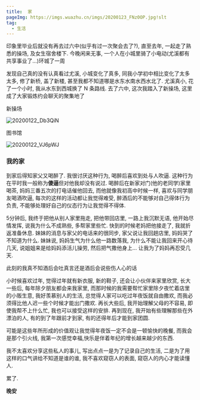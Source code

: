 ```yaml
---
title:  家
pageImg: https://imgs.wuazhu.cn/imgs/20200123_FNz0OP.jpg!slt
tag: 
  - 生活
---
```



印象里毕业后就没有再去过六中(似乎有过一次聚会去了?), 直至去年, 一起走了熟悉的操场, 及女生宿舍楼下. 今晚闲来无事, 一个人在小城里骑了小电动(尤溪都有共享事业了...)环城了一周
<!-- more -->

发现自己真的没有认真看过尤溪, 小城变化了真多, 同我小学初中相比变化了太多太多, 修了新桥, 盖了新楼, 甚至我都不知道哪是水东水南水西水北了. 尤溪真小, 花了一个小时, 我从水东到西城换了 N 条路线. 去了六中, 这次我踏入了新操场, 这里成了大家锻炼约会聊天的聚集地了


新操场

![20200122_Db3QiN](https://imgs.wuazhu.cn/imgs/20200122_Db3QiN.jpg)


图书馆

![20200122_VJ6pWJ](https://imgs.wuazhu.cn/imgs/20200122_VJ6pWJ.jpg) 

### 我的家

到家后得知家父又喝醉了. 我很讨厌这种行为, 喝醉后喜欢到处与人吹逼. 这种行为在平时我一般称为**傻逼**但对他我却没有说过.
喝醉后在新家对门(他的老同学)家里喝茶, 妈妈三番五次的打电话催他回去, 而他就像我初高中时候一样, 喜欢与同学朋友喝酒吹逼, 每次的这样的活动都让我觉得难受, 醉酒后的不能够对自己得体行为负责, 不能够处理好自己的仪态行为让我觉得不得体.

5分钟后, 我终于把他从别人家里拖走, 把他带回店里, 一路上我沉默无语, 他开始尽情发挥, 说我为什么不成熟些, 多帮家里些忙. 快到的时候老妈把他接走了, 我就折返准备休息.  妹妹的消息与家父的电话来的很同步, 家父说让我回趟店里, 妈妈哭了不知道为什么. 妹妹说, 妈妈生气为什么他一路数落我, 为什么不能让我回来开心待几天, 说姐姐来是给妈妈添活儿操劳, 然后把气撒他身上... 让我为了妈妈再忍受几天. 

此刻的我真不知酒后会吐真言还是酒后会说些伤人心的话

小时候喜欢过年, 觉得过年就有新衣服, 新的鞋子, 还会让小伙伴来家里欣赏, 长大一些后, 每年除夕朋友都会来我家里, 而那时候的我需要帮忙家里除夕夜忙着店里的小贩生意, 我好羡慕别人的生活, 总觉得人家可以吃过年夜饭就自由撒欢, 而我必须得比他人迟一些个时候才能出门撒欢. 再长大些后, 我开始理解父母的不容易, 即使我帮不上什么忙, 我也可以接受这样的安排. 再到现在, 我开始有些理解那些在外漂泊的人, 有的到了年跟前才到家, 有的还得年后才能到家团圆. 

可能是这些年所形成的价值观让我觉得年夜饭一定不会是一顿愉快的晚餐, 而我会是那个引火线, 我第一次感觉幸福,快乐是伴着年纪的增长越来越少的东西.

我不太喜欢分享这些私人的事儿, 写出点点一是为了记录自己的生活, 二是为了用这样的口气讲给不知道是谁的谁, 我不喜欢窥窃人的表面, 窥窃人的内心才能读懂人.

累了.

**晚安**